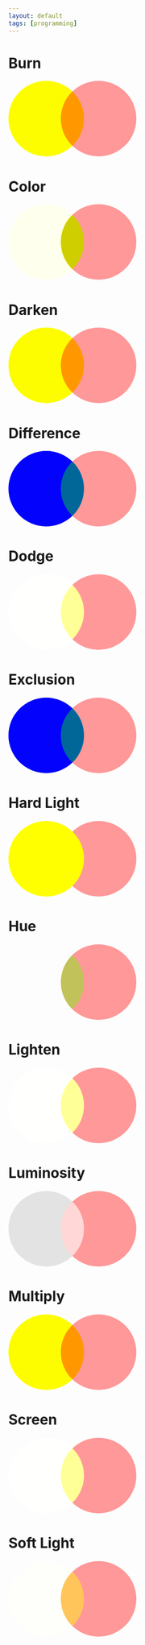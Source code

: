 ```yaml
---
layout: default
tags: [programming]
---
```


# Burn
<div class="box blend-burn"></div>
<div class="box other-box"></div>

# Color
<div class="box blend-color"></div>
<div class="box other-box"></div>

# Darken
<div class="box blend-darken"></div>
<div class="box other-box"></div>

# Difference
<div class="box blend-difference"></div>
<div class="box other-box"></div>

# Dodge
<div class="box blend-dodge"></div>
<div class="box other-box"></div>

# Exclusion
<div class="box blend-exclusion"></div>
<div class="box other-box"></div>

# Hard Light
<div class="box blend-hard-light"></div>
<div class="box other-box"></div>

# Hue
<div class="box blend-hue"></div>
<div class="box other-box"></div>

# Lighten
<div class="box blend-lighten"></div>
<div class="box other-box"></div>

# Luminosity
<div class="box blend-luminosity"></div>
<div class="box other-box"></div>

# Multiply
<div class="box blend-multiply"></div>
<div class="box other-box"></div>

# Screen
<div class="box blend-screen"></div>
<div class="box other-box"></div>

# Soft Light
<div class="box blend-soft-light"></div>
<div class="box other-box"></div>

<style>
.box {
  display: inline-block;
  width: 150px;
  height: 150px;
  background: yellow;
  border-radius: 100%;
}

.other-box {
    margin-left: -50px;
    background: #ff9898;
}

.blend-burn {
    mix-blend-mode: color-burn;
}

.blend-color {
    mix-blend-mode: color;
}

.blend-darken {
    mix-blend-mode: darken;
}

.blend-difference {
    mix-blend-mode: difference;
}

.blend-dodge {
    mix-blend-mode: color-dodge;
}

.blend-exclusion {
    mix-blend-mode: exclusion;
}

.blend-hard-light {
    mix-blend-mode: hard-light;
}

.blend-hue {
    mix-blend-mode: hue;
}

.blend-lighten {
    mix-blend-mode: lighten;
}

.blend-luminosity {
    mix-blend-mode: luminosity;
}

.blend-multiply {
    mix-blend-mode: multiply;
}

.blend-screen {
    mix-blend-mode: screen;
}

.blend-soft-light {
    mix-blend-mode: soft-light;
}

</style>
